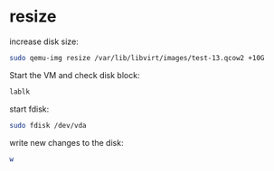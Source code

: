 # resize

increase disk size:
```bash
sudo qemu-img resize /var/lib/libvirt/images/test-13.qcow2 +10G
```

Start the VM and check disk block:
```bash
lablk
```

start fdisk:
```bash
sudo fdisk /dev/vda
```

write new changes to the disk:
```bash
w
```

